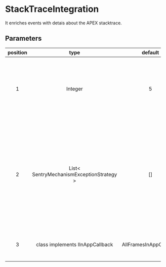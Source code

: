 # StackTraceIntegration

It enriches events with detais about the APEX stacktrace.

## Parameters

| position |                   type                   |        default         | effect                                                                                                                              |
| :------: | :--------------------------------------: | :--------------------: | :---------------------------------------------------------------------------------------------------------------------------------- |
|    1     |                 Integer                  |           5            | Number of lines of code before and after the faulty line should be added as context                                                 |
|    2     | List< SentryMechanismExceptionStrategy > |           []           | List of Strategies to enrich the exception with. Should you implement your own custom exception, this can help capture usefull data |
|    3     |     class implements IInAppCallback      | AllFramesInAppCallback | Callback to define what frames are `inApp`                                                                                          |
